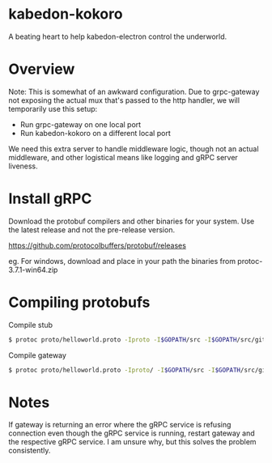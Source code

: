 # kabedon-kokoro
A beating heart to help kabedon-electron control the underworld.

# Overview
Note: This is somewhat of an awkward configuration. Due to grpc-gateway not exposing the actual mux that's passed to the http handler, we
will temporarily use this setup:

- Run grpc-gateway on one local port
- Run kabedon-kokoro on a different local port

We need this extra server to handle middleware logic, though not an actual middleware, and other logistical means like logging and gRPC server liveness.

# Install gRPC

Download the protobuf compilers and other binaries for your system. Use the latest release and not the pre-release version.

https://github.com/protocolbuffers/protobuf/releases

eg. For windows, download and place in your path the binaries from protoc-3.7.1-win64.zip 

# Compiling protobufs
Compile stub
```bash
$ protoc proto/helloworld.proto -Iproto -I$GOPATH/src -I$GOPATH/src/github.com/grpc-ecosystem/grpc-gateway/third_party/googleapis --go_out=plugins=grpc:proto 
```
Compile gateway
```bash
$ protoc proto/helloworld.proto -Iproto/ -I$GOPATH/src -I$GOPATH/src/github.com/grpc-ecosystem/grpc-gateway/third_party/googleapis --grpc-gateway_out=logtostderr=true:proto 
```

# Notes
If gateway is returning an error where the gRPC service is refusing connection even though the gRPC service is running, restart gateway and the respective gRPC service. I am unsure why, but this solves the problem consistently.